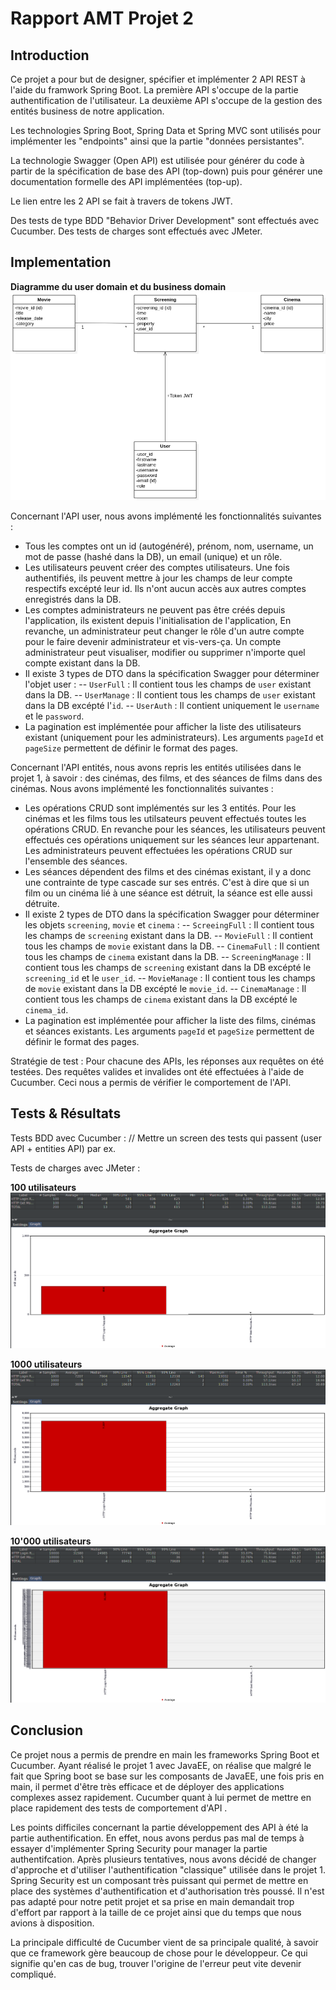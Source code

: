 # Rapport AMT Projet 2
## Introduction
Ce projet a pour but de designer, spécifier et implémenter 2 API REST à l'aide du framwork Spring Boot. La première API s'occupe de la partie authentification de l'utilisateur. La deuxième API s'occupe de la gestion des entités business de notre application.

Les technologies Spring Boot, Spring Data et Spring MVC sont utilisés pour implémenter les "endpoints" ainsi que la partie "données persistantes".

La technologie Swagger (Open API) est utilisée pour générer du code à partir de la spécification de base des API (top-down) puis pour générer une documentation formelle des API implémentées (top-up).

Le lien entre les 2 API se fait à travers de tokens JWT.

Des tests de type BDD "Behavior Driver Development" sont effectués avec Cucumber.
Des tests de charges sont effectués avec JMeter.

## Implementation
**Diagramme du user domain et du business domain**
![Diagramme APIs](images/DiagrammeAPIs.png)

Concernant l'API user, nous avons implémenté les fonctionnalités suivantes :
- Tous les comptes ont un id (autogénéré), prénom, nom, username, un mot de passe (hashé dans la DB), un email (unique) et un rôle.
- Les utilisateurs peuvent créer des comptes utilisateurs. Une fois authentifiés, ils peuvent mettre à jour les champs de leur compte respectifs excépté leur id. Ils n'ont aucun accès aux autres comptes enregistrés dans la DB.
- Les comptes administrateurs ne peuvent pas être créés depuis l'application, ils existent depuis l'initialisation de l'application, En revanche, un administrateur peut changer le rôle d'un autre compte pour le faire devenir administrateur et vis-vers-ça. Un compte administrateur peut visualiser, modifier ou supprimer n'importe quel compte existant dans la DB.
- Il existe 3 types de DTO dans la spécification Swagger pour déterminer l'objet user :
-- `UserFull` : Il contient tous les champs de `user` existant dans la DB.
-- `UserManage` : Il contient tous les champs de `user` existant dans la DB excépté l'`id`.
-- `UserAuth` : Il contient uniquement le `username` et le `password`.
- La pagination est implémentée pour afficher la liste des utilisateurs existant (uniquement pour les administrateurs). Les arguments `pageId` et `pageSize` permettent de définir le format des pages.

Concernant l'API entités, nous avons repris les entités utilisées dans le projet 1, à savoir : des cinémas, des films, et des séances de films dans des cinémas.
Nous avons implémenté les fonctionnalités suivantes :
- Les opérations CRUD sont implémentés sur les 3 entités. Pour les cinémas et les films tous les utilsateurs peuvent effectués toutes les opérations CRUD. En revanche pour les séances, les utilisateurs peuvent effectués ces opérations uniquement sur les séances leur appartenant. Les administrateurs peuvent effectuées les opérations CRUD sur l'ensemble des séances.
- Les séances dépendent des films et des cinémas existant, il y a donc une contrainte de type cascade sur ses entrés. C'est à dire que si un film ou un cinéma lié à une séance est détruit, la séance est elle aussi détruite.
- Il existe 2 types de DTO dans la spécification Swagger pour déterminer les objets `screening`, `movie` et `cinema` :
-- `ScreeingFull` : Il contient tous les champs de `screening` existant dans la DB.
-- `MovieFull` : Il contient tous les champs de `movie` existant dans la DB.
-- `CinemaFull` : Il contient tous les champs de `cinema` existant dans la DB.
-- `ScreeningManage` : Il contient tous les champs de `screening` existant dans la DB excépté le `screening_id` et le `user_id`.
-- `MovieManage` : Il contient tous les champs de `movie` existant dans la DB excépté le `movie_id`.
-- `CinemaManage` : Il contient tous les champs de `cinema` existant dans la DB excépté le `cinema_id`.
- La pagination est implémentée pour afficher la liste des films, cinémas et séances existants. Les arguments `pageId` et `pageSize` permettent de définir le format des pages.

Stratégie de test :
Pour chacune des APIs, les réponses aux requêtes on été testées.
Des requêtes valides et invalides ont été effectuées à l'aide de Cucumber. Ceci nous a permis de vérifier le comportement de l'API.

## Tests & Résultats
Tests BDD avec Cucumber :
// Mettre un screen des tests qui passent (user API + entities API) par ex.

Tests de charges avec JMeter :

**100 utilisateurs**
![100 utilisateurs](images/100_users.png)

**1000 utilisateurs**
![1000 utilisateurs](images/1000_users.png)

**10'000 utilisateurs**
![10'000 utilisateurs](images/10000_users.png)
## Conclusion
Ce projet nous a permis de prendre en main les frameworks Spring Boot et Cucumber. Ayant réalisé le projet 1 avec JavaEE, on réalise que malgré le fait que Spring boot se base sur les composants de JavaEE, une fois pris en main, il permet d'être très efficace et de déployer des applications complexes assez rapidement.
Cucumber quant à lui permet de mettre en place rapidement des tests de comportement d'API .

Les points difficiles concernant la partie développement des API à été la partie authentification. En effet, nous avons perdus pas mal de temps à essayer d'implémenter Spring Security pour manager la partie authentifcation. Après plusieurs tentatives, nous avons décidé de changer d'approche et d'utiliser l'authentification "classique" utilisée dans le projet 1. Spring Security est un composant très puissant qui permet de mettre en place des systèmes d'authentification et d'authorisation très poussé. Il n'est pas adapté pour notre petit projet et sa prise en main demandait trop d'effort par rapport à la taille de ce projet ainsi que du temps que nous avions à disposition.

La principale difficulté de Cucumber vient de sa principale qualité, à savoir que ce framework gère beaucoup de chose pour le développeur. Ce qui signifie qu'en cas de bug, trouver l'origine de l'erreur peut vite devenir compliqué.
